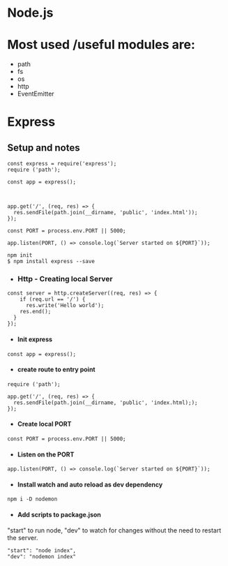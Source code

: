 # Node.js

# Most used /useful modules are:
* path
* fs
* os
* http
* EventEmitter




# Express
## Setup and notes

```
const express = require('express');
require ('path');

const app = express();



app.get('/', (req, res) => {
  res.sendFile(path.join(__dirname, 'public', 'index.html'));
});

const PORT = process.env.PORT || 5000;

app.listen(PORT, () => console.log(`Server started on ${PORT}`));
```





```
npm init
$ npm install express --save

```

* ### Http - Creating local Server

```
const server = http.createServer((req, res) => {
    if (req.url == '/') {
      res.write('Hello world');
    res.end();
  }
});

```

* #### Init express
```
const app = express();

```

* #### create route to entry point
```
require ('path');

app.get('/', (req, res) => {
  res.sendFile(path.join(__dirname, 'public', 'index.html););
});

```


* #### Create local PORT
```
const PORT = process.env.PORT || 5000;

```

* #### Listen on the PORT
```
app.listen(PORT, () => console.log(`Server started on ${PORT}`));

```

* #### Install watch and auto reload as dev dependency
```
npm i -D nodemon
```

* #### Add scripts to package.json
"start" to run node, "dev" to watch for changes without the need to restart the server.
```
"start": "node index",
"dev": "nodemon index"

```

